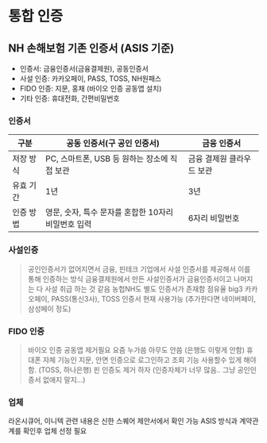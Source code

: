 # 통합 인증

## NH 손해보험 기존 인증서 (ASIS 기준)
- 인증서: 금융인증서(금융결제원), 공동인증서
- 사설 인증: 카카오페이, PASS, TOSS, NH원패스
- FIDO 인증: 지문, 홍채 (바이오 인증 공동앱 설치)
- 기타 인증: 휴대전화, 간편비밀번호


### 인증서  
|구분|공동 인증서(구 공인 인증서)|금융 인증서|
| --| --| --|
|저장 방식|PC, 스마트폰, USB 등 원하는 장소에 직접 보관|금융 결제원 클라우드 보관|
|유효 기간|1년|3년|
|인증 방법|영문, 숫자, 특수 문자를 혼합한 10자리 비밀번호 입력|6자리 비밀번호|


### 사설인증 
> 공인인증서가 없어지면서 금융, 핀테크 기업에서 사설 인증서를 제공해서 이를 통해 인증하는 방식
> 금융결제원에서 만든 사설인증서가 금융인증서이고 나머지는 다 사설 취급 하는 것 같음
> 농헙NH도 별도 인증서가 존재함
> 점유율 big3 카카오페이, PASS(통신3사), TOSS 인증서 현재 사용가능 (추가한다면 네이버페이, 삼성페이 정도)

### FIDO 인증
> 바이오 인증 공동앱 제거필요 요즘 누가씀 아무도 안씀 (은행도 이렇게 안함)
> 휴대폰 자체 기능인 지문, 안면 인증으로 로그인하고 조회 기능 사용할수 있게 해야함. (TOSS, 하나은행)
> 핀 인증도 제거 하자 (인증자체가 너무 많음.. 그냥 공인인증서 없애지 말지...) 

### 업체 
라온시큐어, 이니텍 관련 내용은 신한 스퀘어 제안서에서 확인 가능 
ASIS 방식과 계약관계를 확인후 업체 선정 필요

